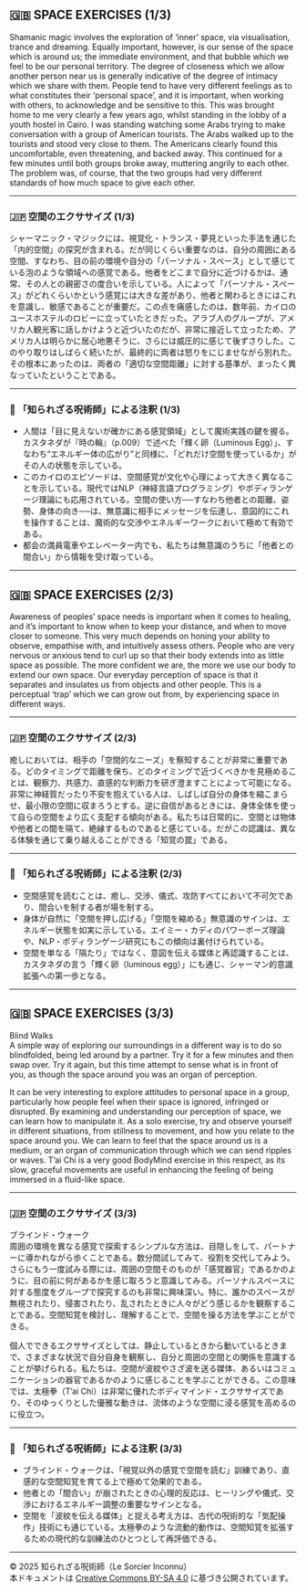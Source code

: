 ## 🇬🇧 SPACE EXERCISES (1/3)

Shamanic magic involves the exploration of ‘inner’ space, via visualisation, trance and dreaming. Equally important, however, is our sense of the space which is around us; the immediate environment, and that bubble which we feel to be our personal territory. The degree of closeness which we allow another person near us is generally indicative of the degree of intimacy which we share with them. People tend to have very different feelings as to what constitutes their ‘personal space’, and it is important, when working with others, to acknowledge and be sensitive to this. This was brought home to me very clearly a few years ago, whilst standing in the lobby of a youth hostel in Cairo. I was standing watching some Arabs trying to make conversation with a group of American tourists. The Arabs walked up to the tourists and stood very close to them. The Americans clearly found this uncomfortable, even threatening, and backed away. This continued for a few minutes
until both groups broke away, muttering angrily to each other. The problem was, of course, that the two groups had very different standards of how much space to give each other.

---

### 🇯🇵 空間のエクササイズ (1/3)

シャーマニック・マジックには、視覚化・トランス・夢見といった手法を通じた「内的空間」の探究が含まれる。だが同じくらい重要なのは、自分の周囲にある空間、すなわち、目の前の環境や自分の「パーソナル・スペース」として感じている泡のような領域への感覚である。他者をどこまで自分に近づけるかは、通常、その人との親密さの度合いを示している。人によって「パーソナル・スペース」がどれくらいかという感覚には大きな差があり、他者と関わるときにはこれを意識し、敏感であることが重要だ。この点を痛感したのは、数年前、カイロのユースホステルのロビーに立っていたときだった。アラブ人のグループが、アメリカ人観光客に話しかけようと近づいたのだが、非常に接近して立ったため、アメリカ人は明らかに居心地悪そうに、さらには威圧的に感じて後ずさりした。このやり取りはしばらく続いたが、最終的に両者は怒りをにじませながら別れた。その根本にあったのは、両者の「適切な空間距離」に対する基準が、まったく異なっていたということである。

---

### 🐌 「知られざる呪術師」による注釈 (1/3)

- 人間は「目に見えないが確かにある感覚領域」として魔術実践の鍵を握る。カスタネダが『時の輪』（p.009）で述べた「輝く卵（Luminous Egg）」、すなわち“エネルギー体の広がり”と同様に、「どれだけ空間を使っているか」がその人の状態を示している。
- このカイロのエピソードは、空間感覚が文化や心理によって大きく異なることを示している。現代ではNLP（神経言語プログラミング）やボディランゲージ理論にも応用されている。空間の使い方──すなわち他者との距離、姿勢、身体の向き──は、無意識に相手にメッセージを伝達し、意図的にこれを操作することは、魔術的な交渉やエネルギーワークにおいて極めて有効である。
- 都会の満員電車やエレベーター内でも、私たちは無意識のうちに「他者との間合い」から情報を受け取っている。

---

## 🇬🇧 SPACE EXERCISES (2/3)

Awareness of peoples’ space needs is important when it comes to healing, and it’s important to know when to keep your distance, and when to move closer to someone. This very much depends on honing your ability to observe, empathise with, and intuitively assess others. People who are very nervous or anxious tend to curl up so that their body extends into as little space as possible. The more confident we are, the more we use our body to extend our own space. Our everyday perception of space is that it separates and insulates us from objects and other people. This is a perceptual ‘trap’ which we can grow out from, by experiencing space in different ways.

---

### 🇯🇵 空間のエクササイズ (2/3)

癒しにおいては、相手の「空間的なニーズ」を察知することが非常に重要である。どのタイミングで距離を保ち、どのタイミングで近づくべきかを見極めることは、観察力、共感力、直感的な判断力を研ぎ澄ますことによって可能になる。非常に神経質だったり不安を抱えている人は、しばしば自分の身体を縮こまらせ、最小限の空間に収まろうとする。逆に自信があるときには、身体全体を使って自らの空間をより広く支配する傾向がある。私たちは日常的に、空間とは物体や他者との間を隔て、絶縁するものであると感じている。だがこの認識は、異なる体験を通じて乗り越えることができる「知覚の罠」である。

---

### 🐌 「知られざる呪術師」による注釈 (2/3)

- 空間感覚を読むことは、癒し、交渉、儀式、攻防すべてにおいて不可欠であり、間合いを制する者が場を制する。
- 身体が自然に「空間を押し広げる」「空間を縮める」無意識のサインは、エネルギー状態を如実に示している。エイミー・カディのパワーポーズ理論や、NLP・ボディランゲージ研究にもこの傾向は裏付けられている。
- 空間を単なる「隔たり」ではなく、意図を伝える媒体と再認識することは、カスタネダの言う「輝く卵（luminous egg）」にも通じ、シャーマン的意識拡張への第一歩となる。

---

## 🇬🇧 SPACE EXERCISES (3/3)

Blind Walks  
A simple way of exploring our surroundings in a different way is to do so blindfolded, being led around by a partner. Try it for a few minutes and then swap over. Try it again, but this time attempt to sense what is in front of you, as though the space around you was an organ of perception.

It can be very interesting to explore attitudes to personal space in a group, particularly how people feel when their space is ignored, infringed or disrupted. By examining and understanding our perception of space, we can learn how to manipulate it. As a solo exercise, try and observe yourself in different situations, from stillness to movement, and how you relate to the space around you. We can learn to feel that the space around us is a medium, or an organ of communication through which we can send ripples or waves. T’ai Chi is a very good BodyMind exercise in this respect, as its slow, graceful movements are useful in enhancing the feeling of being immersed in a fluid-like space.

---

### 🇯🇵 空間のエクササイズ (3/3)

ブラインド・ウォーク  
周囲の環境を異なる感覚で探索するシンプルな方法は、目隠しをして、パートナーに導かれながら歩くことである。数分間試してみて、役割を交代してみよう。さらにもう一度試みる際には、周囲の空間そのものが「感覚器官」であるかのように、目の前に何があるかを感じ取ろうと意識してみる。パーソナルスペースに対する態度をグループで探究するのも非常に興味深い。特に、誰かのスペースが無視されたり、侵害されたり、乱されたときに人々がどう感じるかを観察することである。空間知覚を検討し、理解することで、空間を操る方法を学ぶことができる。

個人でできるエクササイズとしては、静止しているときから動いているときまで、さまざまな状況で自分自身を観察し、自分と周囲の空間との関係を意識することが挙げられる。私たちは、空間が波紋やさざ波を送る媒体、あるいはコミュニケーションの器官であるかのように感じることを学ぶことができる。この意味では、太極拳（T’ai Chi）は非常に優れたボディマインド・エクササイズであり、そのゆっくりとした優雅な動きは、流体のような空間に浸る感覚を高めるのに役立つ。

---

### 🐌 「知られざる呪術師」による注釈 (3/3)

- ブラインド・ウォークは、「視覚以外の感覚で空間を読む」訓練であり、直感的な空間知覚を育てる上で極めて効果的である。
- 他者との「間合い」が崩されたときの心理的反応は、ヒーリングや儀式、交渉におけるエネルギー調整の重要なサインとなる。
- 空間を「波紋を伝える媒体」と捉える考え方は、古代の呪術的な「気配操作」技術にも通じている。太極拳のような流動的動作は、空間知覚を拡張するための現代的な訓練法のひとつとして再評価できる。

---

© 2025 知られざる呪術師（Le Sorcier Inconnu）  
本ドキュメントは [Creative Commons BY-SA 4.0](https://creativecommons.org/licenses/by-sa/4.0/deed.ja) に基づき公開されています。
